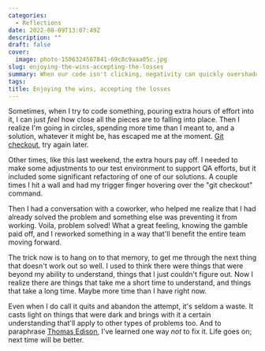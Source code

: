 ```yaml
---
categories:
  - Reflections
date: 2022-08-09T13:07:49Z
description: ""
draft: false
cover:
  image: photo-1506324587841-69c8c9aaa05c.jpg
slug: enjoying-the-wins-accepting-the-losses
summary: When our code isn't clicking, negativity can quickly overshadow all the positive. That's when we need to remember our victories!
tags:
title: Enjoying the wins, accepting the losses
---
```

Sometimes, when I try to code something, pouring extra hours of effort into it, I can just _feel_ how close all the pieces are to falling into place. Then I realize I'm going in circles, spending more time than I meant to, and a solution, whatever it might be, has escaped me at the moment. [Git checkout](https://www.delftstack.com/howto/git/git-remove-uncommitted-changes/#use-git-checkout-to-remove-uncommitted-changes-in-git), try again later.

Other times, like this last weekend, the extra hours pay off. I needed to make some adjustments to our test environment to support QA efforts, but it included some significant refactoring of one of our solutions. A couple times I hit a wall and had my trigger finger hovering over the "git checkout" command.

Then I had a conversation with a coworker, who helped me realize that I had already solved the problem and something else was preventing it from working. Voila, problem solved! What a great feeling, knowing the gamble paid off, and I reworked something in a way that'll benefit the entire team moving forward.

The trick now is to hang on to that memory, to get me through the next thing that doesn't work out so well. I used to think there were things that were beyond my ability to understand, things that I just couldn't figure out. Now I realize there are things that take me a short time to understand, and things that take a long time. Maybe more time than I have right now.

Even when I do call it quits and abandon the attempt, it's seldom a waste. It casts light on things that were dark and brings with it a certain understanding that'll apply to other types of problems too. And to paraphrase [Thomas Edison](https://www.goodreads.com/quotes/8287-i-have-not-failed-i-ve-just-found-10-000-ways-that), I've learned one way _not_ to fix it. Life goes on; next time will be better.
